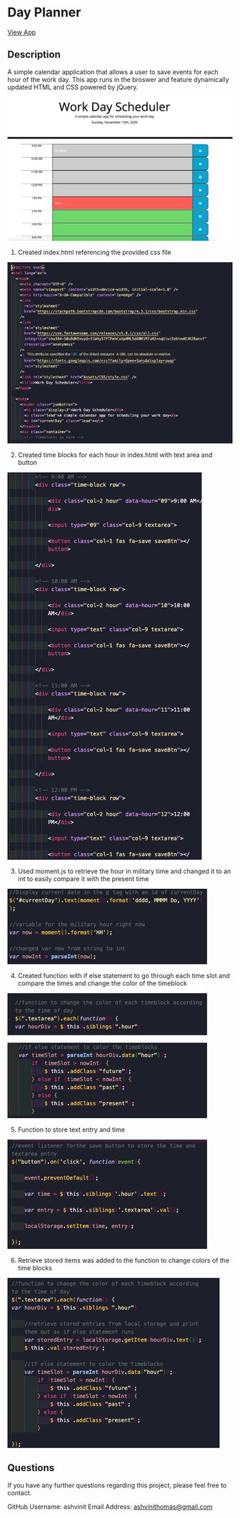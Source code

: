 
# Day Planner 

[View App](https://ashvinit.github.io/dayPlanner/)


## Description

A simple calendar application that allows a user to save events for each hour of the work day. This app runs in the broswer and feature dynamically updated HTML and CSS powered by jQuery.


![Day Planner](Assets/Images/img1.png)

1. Created index.html referencing the provided css file

![index.html](Assets/Images/img2.png)

2. Created time blocks for each hour in index.html with text area and button

![Time Blocks](Assets/Images/img3.png)

3. Used moment.js to retrieve the hour in military time  and changed it to an int to easily compare it with the present time

![moment.js](Assets/Images/img4.png)

4. Created function with if else statement to go through each time slot and compare the times and change the color of the timeblock

![function](Assets/Images/img6.png)

![if else statement](Assets/Images/img5.png)

5. Function to store text entry and time

![store values](Assets/Images/img7.png)

6. Retrieve stored items was added to the function to change colors of the time blocks

![get item](Assets/Images/img8.png)


## Questions

If you have any further questions regarding this project, please feel free to contact.

GitHub Username: ashvinit
Email Address: ashvinithomas@gmail.com




